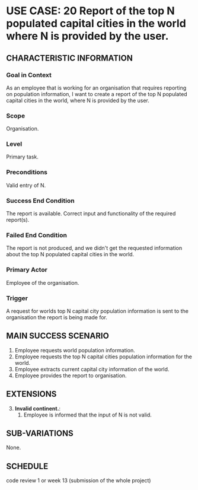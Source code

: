 # USE CASE: 20 Report of the top N populated capital cities in the world where N is provided by the user.

## CHARACTERISTIC INFORMATION

### Goal in Context

As an employee that is working for an organisation that requires reporting on population information, I want to create a report of the top N populated capital cities in the world, where N is provided by the user.
### Scope

Organisation.

### Level

Primary task.

### Preconditions

Valid entry of N.

### Success End Condition

The report is available. Correct input and functionality of the required report(s).

### Failed End Condition

The report is not produced, and we didn't get the requested information about the top N populated capital cities in the world.

### Primary Actor

Employee of the organisation.

### Trigger

A request for worlds top N capital city population information is sent to the organisation the report is being made for.

## MAIN SUCCESS SCENARIO

1. Employee requests world population information.
2. Employee requests the top N capital cities population information for the world.
3. Employee extracts current capital city information of the world.
4. Employee provides the report to organisation.

## EXTENSIONS

3. **Invalid continent.**:
    1. Employee is informed that the input of N is not valid.

## SUB-VARIATIONS

None.

## SCHEDULE

code review 1 or week 13 (submission of the whole project)